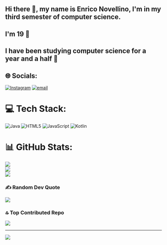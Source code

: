 ## Hi there 👋, my name is Enrico Novellino, I'm in my third semester of computer science.
## I'm 19 👴
## I have been studying computer science for a year and a half 📆

## 🌐 Socials:
[![Instagram](https://img.shields.io/badge/Instagram-%23E4405F.svg?logo=Instagram&logoColor=white)](https://instagram.com/enriqueiroz_) [![email](https://img.shields.io/badge/Email-D14836?logo=gmail&logoColor=white)](mailto:enrico.guimaraes1103@gmail.com) 

# 💻 Tech Stack:
![Java](https://img.shields.io/badge/java-%23ED8B00.svg?style=for-the-badge&logo=openjdk&logoColor=white) ![HTML5](https://img.shields.io/badge/html5-%23E34F26.svg?style=for-the-badge&logo=html5&logoColor=white) ![JavaScript](https://img.shields.io/badge/javascript-%23323330.svg?style=for-the-badge&logo=javascript&logoColor=%23F7DF1E) ![Kotlin](https://img.shields.io/badge/kotlin-%237F52FF.svg?style=for-the-badge&logo=kotlin&logoColor=white)
# 📊 GitHub Stats:
![](https://github-readme-stats.vercel.app/api?username=enriconovellino&theme=neon&hide_border=false&include_all_commits=true&count_private=true)<br/>
![](https://github-readme-streak-stats.herokuapp.com/?user=enriconovellino&theme=neon&hide_border=false)<br/>
![](https://github-readme-stats.vercel.app/api/top-langs/?username=enriconovellino&theme=neon&hide_border=false&include_all_commits=true&count_private=true&layout=compact)

### ✍️ Random Dev Quote
![](https://quotes-github-readme.vercel.app/api?type=horizontal&theme=tokyonight)

### 🔝 Top Contributed Repo
![](https://github-contributor-stats.vercel.app/api?username=enriconovellino&limit=5&theme=holi&combine_all_yearly_contributions=true)

---
[![](https://visitcount.itsvg.in/api?id=enriconovellino&icon=5&color=7)](https://visitcount.itsvg.in)

<!-- Proudly created with GPRM ( https://gprm.itsvg.in ) -->
